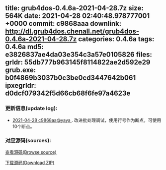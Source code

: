 title: grub4dos-0.4.6a-2021-04-28.7z
size: 564K
date: 2021-04-28 02:40:48.978777001 +0000
commit: c9868aaa
downlink: http://dl.grub4dos.chenall.net/grub4dos-0.4.6a-2021-04-28.7z
categories: 0.4.6a
tags: 0.4.6a
md5: e3826837ae4da03e354c3a57e0105826
files:
  grldr: 55db777b963145f8114822ae2d592e29
  grub.exe: b0f4869b3037b0c3be0cd3447642b061
  ipxegrldr: d0dcf079342f5d66cb68f6fe97a4623e
---

### 更新信息(update log):
  * [2021-04-28 c9868aa@yaya ](https://github.com/chenall/grub4dos/commit/c9868aaa7d6ba8fb98159e53767dd49182fa34e7)     ﻿. 改进批处理调试，使用行号作为断点，可使用10个断点。


### 对应源码(sources):
  [查看源码(Browse source)](https://github.com/chenall/grub4dos/tree/c9868aaa7d6ba8fb98159e53767dd49182fa34e7)

  [下载源码(Download ZIP)](https://github.com/chenall/grub4dos/archive/c9868aaa7d6ba8fb98159e53767dd49182fa34e7.zip)
